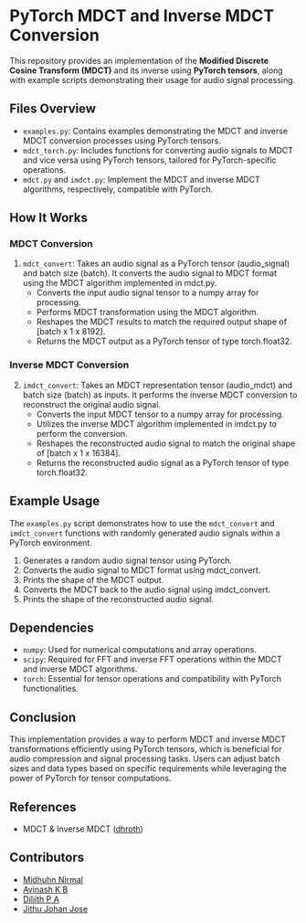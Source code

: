 # PyTorch MDCT and Inverse MDCT Conversion

This repository provides an implementation of the **Modified Discrete Cosine Transform (MDCT)** and its inverse using **PyTorch tensors**, along with example scripts demonstrating their usage for audio signal processing.

## Files Overview

- `examples.py`: Contains examples demonstrating the MDCT and inverse MDCT conversion processes using PyTorch tensors.
- `mdct_torch.py`: Includes functions for converting audio signals to MDCT and vice versa using PyTorch tensors, tailored for PyTorch-specific operations.
- `mdct.py` and `imdct.py`: Implement the MDCT and inverse MDCT algorithms, respectively, compatible with PyTorch.

## How It Works

### MDCT Conversion
1. `mdct_convert`: Takes an audio signal as a PyTorch tensor (audio_signal) and batch size (batch). It converts the audio signal to MDCT format using the MDCT algorithm implemented in mdct.py.
   - Converts the input audio signal tensor to a numpy array for processing.
   - Performs MDCT transformation using the MDCT algorithm.
   - Reshapes the MDCT results to match the required output shape of [batch x 1 x 8192].
   - Returns the MDCT output as a PyTorch tensor of type torch.float32.

### Inverse MDCT Conversion
2. `imdct_convert`: Takes an MDCT representation tensor (audio_mdct) and batch size (batch) as inputs. It performs the inverse MDCT conversion to reconstruct the original audio signal.
   - Converts the input MDCT tensor to a numpy array for processing.
   - Utilizes the inverse MDCT algorithm implemented in imdct.py to perform the conversion.
   - Reshapes the reconstructed audio signal to match the original shape of [batch x 1 x 16384].
   - Returns the reconstructed audio signal as a PyTorch tensor of type torch.float32.

## Example Usage
The `examples.py` script demonstrates how to use the `mdct_convert` and `imdct_convert` functions with randomly generated audio signals within a PyTorch environment.

1. Generates a random audio signal tensor using PyTorch.
2. Converts the audio signal to MDCT format using mdct_convert.
3. Prints the shape of the MDCT output.
4. Converts the MDCT back to the audio signal using imdct_convert.
5. Prints the shape of the reconstructed audio signal.

## Dependencies
- `numpy`: Used for numerical computations and array operations.
- `scipy`: Required for FFT and inverse FFT operations within the MDCT and inverse MDCT algorithms.
- `torch`: Essential for tensor operations and compatibility with PyTorch functionalities.

## Conclusion
This implementation provides a way to perform MDCT and inverse MDCT transformations efficiently using PyTorch tensors, which is beneficial for audio compression and signal processing tasks. Users can adjust batch sizes and data types based on specific requirements while leveraging the power of PyTorch for tensor computations.

## References

- MDCT & Inverse MDCT ([dhroth](https://github.com/dhroth/pytorch-mdct)) 

<!-- ## License

Specify the license under which your project is distributed. For example:
This project is licensed under the MIT License - see the [LICENSE.md](LICENSE.md) file for details. -->

## Contributors

- [Midhuhn Nirmal](https://github.com/MidhunNirmal)
- [Avinash K B](https://github.com/avinash-panikkan)
- [Diljith P A](https://github.com/dilji)
- [Jithu Johan Jose](https://github.com/RoyalewidCheese)

